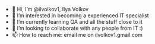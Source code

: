 - 👋 Hi, I’m @ilvolkov1, Ilya Volkov
- 👀 I’m interested in becoming a experienced IT specialist
- 🌱 I’m currently learning QA and all the stuff close to it
- 💞️ I’m looking to collaborate with any people from IT :)
- 📫 How to reach me: email me on ilvolkov1.gmail.com

<!---
ilvolkov1/ilvolkov1 is a ✨ special ✨ repository because its `README.md` (this file) appears on your GitHub profile.
You can click the Preview link to take a look at your changes.
--->
